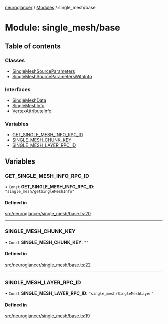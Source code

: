[neuroglancer](../README.md) / [Modules](../modules.md) / single\_mesh/base

# Module: single\_mesh/base

## Table of contents

### Classes

- [SingleMeshSourceParameters](../classes/single_mesh_base.SingleMeshSourceParameters.md)
- [SingleMeshSourceParametersWithInfo](../classes/single_mesh_base.SingleMeshSourceParametersWithInfo.md)

### Interfaces

- [SingleMeshData](../interfaces/single_mesh_base.SingleMeshData.md)
- [SingleMeshInfo](../interfaces/single_mesh_base.SingleMeshInfo.md)
- [VertexAttributeInfo](../interfaces/single_mesh_base.VertexAttributeInfo.md)

### Variables

- [GET\_SINGLE\_MESH\_INFO\_RPC\_ID](single_mesh_base.md#get_single_mesh_info_rpc_id)
- [SINGLE\_MESH\_CHUNK\_KEY](single_mesh_base.md#single_mesh_chunk_key)
- [SINGLE\_MESH\_LAYER\_RPC\_ID](single_mesh_base.md#single_mesh_layer_rpc_id)

## Variables

### GET\_SINGLE\_MESH\_INFO\_RPC\_ID

• `Const` **GET\_SINGLE\_MESH\_INFO\_RPC\_ID**: ``"single_mesh/getSingleMeshInfo"``

#### Defined in

[src/neuroglancer/single_mesh/base.ts:20](https://github.com/ActiveBrainAtlas2/neuroglancer/blob/1beb5d34/src/neuroglancer/single_mesh/base.ts#L20)

___

### SINGLE\_MESH\_CHUNK\_KEY

• `Const` **SINGLE\_MESH\_CHUNK\_KEY**: ``""``

#### Defined in

[src/neuroglancer/single_mesh/base.ts:22](https://github.com/ActiveBrainAtlas2/neuroglancer/blob/1beb5d34/src/neuroglancer/single_mesh/base.ts#L22)

___

### SINGLE\_MESH\_LAYER\_RPC\_ID

• `Const` **SINGLE\_MESH\_LAYER\_RPC\_ID**: ``"single_mesh/SingleMeshLayer"``

#### Defined in

[src/neuroglancer/single_mesh/base.ts:19](https://github.com/ActiveBrainAtlas2/neuroglancer/blob/1beb5d34/src/neuroglancer/single_mesh/base.ts#L19)
